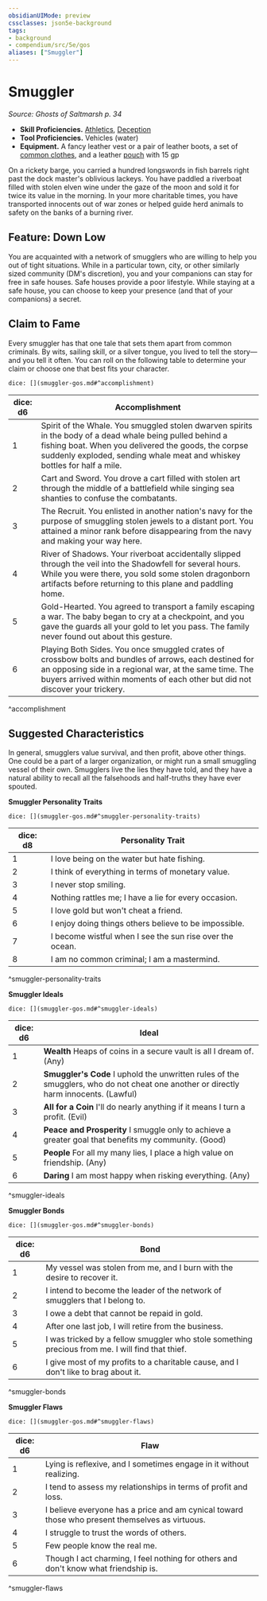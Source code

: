 ```yaml
---
obsidianUIMode: preview
cssclasses: json5e-background
tags:
- background
- compendium/src/5e/gos
aliases: ["Smuggler"]
---
```

# Smuggler
*Source: Ghosts of Saltmarsh p. 34*  

- **Skill Proficiencies.** [Athletics](2-Mechanics/CLI/rules/skills.md#Athletics), [Deception](2-Mechanics/CLI/rules/skills.md#Deception)  
- **Tool Proficiencies.** Vehicles (water)  
- **Equipment.** A fancy leather vest or a pair of leather boots, a set of [common clothes](2-Mechanics/CLI/items/common-clothes.md), and a leather [pouch](2-Mechanics/CLI/items/pouch.md) with 15 gp  

On a rickety barge, you carried a hundred longswords in fish barrels right past the dock master's oblivious lackeys. You have paddled a riverboat filled with stolen elven wine under the gaze of the moon and sold it for twice its value in the morning. In your more charitable times, you have transported innocents out of war zones or helped guide herd animals to safety on the banks of a burning river.

## Feature: Down Low

You are acquainted with a network of smugglers who are willing to help you out of tight situations. While in a particular town, city, or other similarly sized community (DM's discretion), you and your companions can stay for free in safe houses. Safe houses provide a poor lifestyle. While staying at a safe house, you can choose to keep your presence (and that of your companions) a secret.

## Claim to Fame

Every smuggler has that one tale that sets them apart from common criminals. By wits, sailing skill, or a silver tongue, you lived to tell the story—and you tell it often. You can roll on the following table to determine your claim or choose one that best fits your character.

`dice: [](smuggler-gos.md#^accomplishment)`

| dice: d6 | Accomplishment |
|----------|----------------|
| 1 | Spirit of the Whale. You smuggled stolen dwarven spirits in the body of a dead whale being pulled behind a fishing boat. When you delivered the goods, the corpse suddenly exploded, sending whale meat and whiskey bottles for half a mile. |
| 2 | Cart and Sword. You drove a cart filled with stolen art through the middle of a battlefield while singing sea shanties to confuse the combatants. |
| 3 | The Recruit. You enlisted in another nation's navy for the purpose of smuggling stolen jewels to a distant port. You attained a minor rank before disappearing from the navy and making your way here. |
| 4 | River of Shadows. Your riverboat accidentally slipped through the veil into the Shadowfell for several hours. While you were there, you sold some stolen dragonborn artifacts before returning to this plane and paddling home. |
| 5 | Gold-Hearted. You agreed to transport a family escaping a war. The baby began to cry at a checkpoint, and you gave the guards all your gold to let you pass. The family never found out about this gesture. |
| 6 | Playing Both Sides. You once smuggled crates of crossbow bolts and bundles of arrows, each destined for an opposing side in a regional war, at the same time. The buyers arrived within moments of each other but did not discover your trickery. |
^accomplishment

## Suggested Characteristics

In general, smugglers value survival, and then profit, above other things. One could be a part of a larger organization, or might run a small smuggling vessel of their own. Smugglers live the lies they have told, and they have a natural ability to recall all the falsehoods and half-truths they have ever spouted.

**Smuggler Personality Traits**

`dice: [](smuggler-gos.md#^smuggler-personality-traits)`

| dice: d8 | Personality Trait |
|----------|-------------------|
| 1 | I love being on the water but hate fishing. |
| 2 | I think of everything in terms of monetary value. |
| 3 | I never stop smiling. |
| 4 | Nothing rattles me; I have a lie for every occasion. |
| 5 | I love gold but won't cheat a friend. |
| 6 | I enjoy doing things others believe to be impossible. |
| 7 | I become wistful when I see the sun rise over the ocean. |
| 8 | I am no common criminal; I am a mastermind. |
^smuggler-personality-traits

**Smuggler Ideals**

`dice: [](smuggler-gos.md#^smuggler-ideals)`

| dice: d6 | Ideal |
|----------|-------|
| 1 | **Wealth** Heaps of coins in a secure vault is all I dream of. (Any) |
| 2 | **Smuggler's Code** I uphold the unwritten rules of the smugglers, who do not cheat one another or directly harm innocents. (Lawful) |
| 3 | **All for a Coin** I'll do nearly anything if it means I turn a profit. (Evil) |
| 4 | **Peace and Prosperity** I smuggle only to achieve a greater goal that benefits my community. (Good) |
| 5 | **People** For all my many lies, I place a high value on friendship. (Any) |
| 6 | **Daring** I am most happy when risking everything. (Any) |
^smuggler-ideals

**Smuggler Bonds**

`dice: [](smuggler-gos.md#^smuggler-bonds)`

| dice: d6 | Bond |
|----------|------|
| 1 | My vessel was stolen from me, and I burn with the desire to recover it. |
| 2 | I intend to become the leader of the network of smugglers that I belong to. |
| 3 | I owe a debt that cannot be repaid in gold. |
| 4 | After one last job, I will retire from the business. |
| 5 | I was tricked by a fellow smuggler who stole something precious from me. I will find that thief. |
| 6 | I give most of my profits to a charitable cause, and I don't like to brag about it. |
^smuggler-bonds

**Smuggler Flaws**

`dice: [](smuggler-gos.md#^smuggler-flaws)`

| dice: d6 | Flaw |
|----------|------|
| 1 | Lying is reflexive, and I sometimes engage in it without realizing. |
| 2 | I tend to assess my relationships in terms of profit and loss. |
| 3 | I believe everyone has a price and am cynical toward those who present themselves as virtuous. |
| 4 | I struggle to trust the words of others. |
| 5 | Few people know the real me. |
| 6 | Though I act charming, I feel nothing for others and don't know what friendship is. |
^smuggler-flaws